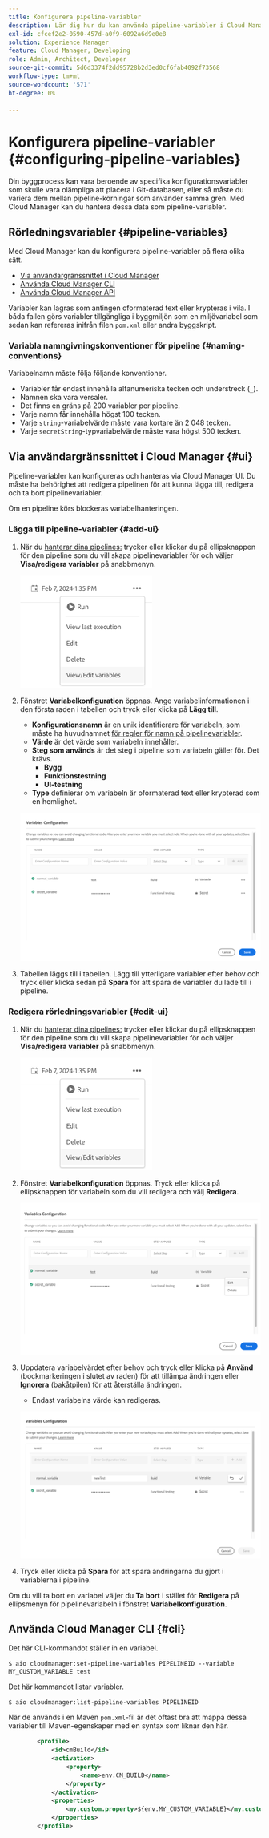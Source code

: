 ```yaml
---
title: Konfigurera pipeline-variabler
description: Lär dig hur du kan använda pipeline-variabler i Cloud Manager för att hantera specifika konfigurationsvariabler för ditt bygge.
exl-id: cfcef2e2-0590-457d-a0f9-6092a6d9e0e8
solution: Experience Manager
feature: Cloud Manager, Developing
role: Admin, Architect, Developer
source-git-commit: 5d6d3374f2dd95728b2d3ed0cf6fab4092f73568
workflow-type: tm+mt
source-wordcount: '571'
ht-degree: 0%

---
```


# Konfigurera pipeline-variabler {#configuring-pipeline-variables}

Din byggprocess kan vara beroende av specifika konfigurationsvariabler som skulle vara olämpliga att placera i Git-databasen, eller så måste du variera dem mellan pipeline-körningar som använder samma gren. Med Cloud Manager kan du hantera dessa data som pipeline-variabler.

## Rörledningsvariabler {#pipeline-variables}

Med Cloud Manager kan du konfigurera pipeline-variabler på flera olika sätt.

* [Via användargränssnittet i Cloud Manager](#ui)
* [Använda Cloud Manager CLI](#cli)
* [Använda Cloud Manager API](https://developer.adobe.com/experience-cloud/cloud-manager/reference/api/#tag/Variables/operation/getPipelineVariables)

Variabler kan lagras som antingen oformaterad text eller krypteras i vila. I båda fallen görs variabler tillgängliga i byggmiljön som en miljövariabel som sedan kan refereras inifrån filen `pom.xml` eller andra byggskript.

### Variabla namngivningskonventioner för pipeline {#naming-conventions}

Variabelnamn måste följa följande konventioner.

* Variabler får endast innehålla alfanumeriska tecken och understreck (`_`).
* Namnen ska vara versaler.
* Det finns en gräns på 200 variabler per pipeline.
* Varje namn får innehålla högst 100 tecken.
* Varje `string`-variabelvärde måste vara kortare än 2 048 tecken.
* Varje `secretString`-typvariabelvärde måste vara högst 500 tecken.

## Via användargränssnittet i Cloud Manager {#ui}

Pipeline-variabler kan konfigureras och hanteras via Cloud Manager UI. Du måste ha behörighet att redigera pipelinen för att kunna lägga till, redigera och ta bort pipelinevariabler.

Om en pipeline körs blockeras variabelhanteringen.

### Lägga till pipeline-variabler {#add-ui}

1. När du [hanterar dina pipelines:](/help/implementing/cloud-manager/configuring-pipelines/managing-pipelines.md) trycker eller klickar du på ellipsknappen för den pipeline som du vill skapa pipelinevariabler för och väljer **Visa/redigera variabler** på snabbmenyn.

   ![Visa/redigera pipeline-variabler](/help/implementing/cloud-manager/assets/pipeline-variables-view-edit.png)

1. Fönstret **Variabelkonfiguration** öppnas. Ange variabelinformationen i den första raden i tabellen och tryck eller klicka på **Lägg till**.

   * **Konfigurationsnamn** är en unik identifierare för variabeln, som måste ha huvudnamnet [för regler för namn på pipelinevariabler](#naming-conventions).
   * **Värde** är det värde som variabeln innehåller.
   * **Steg som används** är det steg i pipeline som variabeln gäller för. Det krävs.
      * **Bygg**
      * **Funktionstestning**
      * **UI-testning**
   * **Type** definierar om variabeln är oformaterad text eller krypterad som en hemlighet.

   ![Lägg till variabel](/help/implementing/cloud-manager/assets/pipeline-variables-add-variable.png)

1. Tabellen läggs till i tabellen. Lägg till ytterligare variabler efter behov och tryck eller klicka sedan på **Spara** för att spara de variabler du lade till i pipeline.

### Redigera rörledningsvariabler {#edit-ui}

1. När du [hanterar dina pipelines:](/help/implementing/cloud-manager/configuring-pipelines/managing-pipelines.md) trycker eller klickar du på ellipsknappen för den pipeline som du vill skapa pipelinevariabler för och väljer **Visa/redigera variabler** på snabbmenyn.

   ![Visa/redigera pipeline-variabler](/help/implementing/cloud-manager/assets/pipeline-variables-view-edit.png)

1. Fönstret **Variabelkonfiguration** öppnas. Tryck eller klicka på ellipsknappen för variabeln som du vill redigera och välj **Redigera**.

   ![Redigera variabel](/help/implementing/cloud-manager/assets/pipeline-variables-edit.png)

1. Uppdatera variabelvärdet efter behov och tryck eller klicka på **Använd** (bockmarkeringen i slutet av raden) för att tillämpa ändringen eller **Ignorera** (bakåtpilen) för att återställa ändringen.

   * Endast variabelns värde kan redigeras.

   ![Redigera en variabel](/help/implementing/cloud-manager/assets/pipeline-variables-edit-save.png)

1. Tryck eller klicka på **Spara** för att spara ändringarna du gjort i variablerna i pipeline.

Om du vill ta bort en variabel väljer du **Ta bort** i stället för **Redigera** på ellipsmenyn för pipelinevariabeln i fönstret **Variabelkonfiguration**.

## Använda Cloud Manager CLI {#cli}

Det här CLI-kommandot ställer in en variabel.

```shell
$ aio cloudmanager:set-pipeline-variables PIPELINEID --variable MY_CUSTOM_VARIABLE test
```

Det här kommandot listar variabler.

```shell
$ aio cloudmanager:list-pipeline-variables PIPELINEID
```

När de används i en Maven `pom.xml`-fil är det oftast bra att mappa dessa variabler till Maven-egenskaper med en syntax som liknar den här.

```xml
        <profile>
            <id>cmBuild</id>
            <activation>
                <property>
                    <name>env.CM_BUILD</name>
                </property>
            </activation>
            <properties>
                <my.custom.property>${env.MY_CUSTOM_VARIABLE}</my.custom.property> 
            </properties>
        </profile>
```
